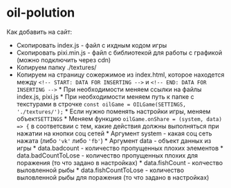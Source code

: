 # oil-polution
Как добавить на сайт:
* Скопировать index.js - файл с ихдным кодом игры 
* Скопировать pixi.min.js - файл с библиотекой для работы с графикой (можно подключить через cdn)
* Копируем папку ./textures/
* Копируем на страницу сожержимое из index.html, которое находется между `<!-- START: DATA FOR INSERTING -->` и `<!-- END: DATA FOR INSERTING -->`
        * При необходимости меняем ссылки на файлы index.js, pixi.js
        * При необходимости меняем путь к папке с текстурами в строчке `const oilGame = OILGame(SETTINGS, './textures/');`
        * Если нужно поменять настройки игры, меняем объект`SETTINGS`
        * Меняем функцию `oilGame.onShare = (system, data) => {` в соответсвии с тем, какие действия должны выполняться при нажатии на кнопки соц сетей 
                * Аргумент system - какая соц сеть нажата (либо `'vk'` либо `'fb'`)
                * Аргумент data - объект данных из игры
                        * data.badcount - количество пропущенных плохих элементов
                        * data.badCountToLose - количество пропущенных плохих для поражения (то что задано в настройках)
                        * data.fishCount - колчество выловленной рыбы 
                        * data.fishCountToLose - количество выловленной рыбы для поражения (то что задано в настройках)